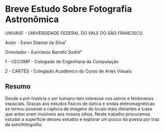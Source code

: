 # Breve Estudo Sobre Fotografia Astronômica

UNIVASF - UNIVERSIDADE FEDERAL DO VALE DO SÃO FRANCISCO

Autor - Esron Dtamar da Silva¹

Orientador - Euriclesio Barreto Sodré²

1 - CECOMP - Colegiado de Engenharia da Computação

2 - CARTES - Colegiado Acadêmico do Curso de Artes Visuais

## Resumo

Desde a pré-história o ser humano tem interesse nos astros e fenômenos
espaciais. Graças aos estudos físicos de óptica e ondas eletromagneticas se
tornou possível a captura de imagens de locais mais distantes e luzes que antes
eram invisíveis aos nossos olhos. Neste trabalho procuramos estudar a
superficie desses estudos e explorar um pouco da poesia por traz da
astrofotografia.

